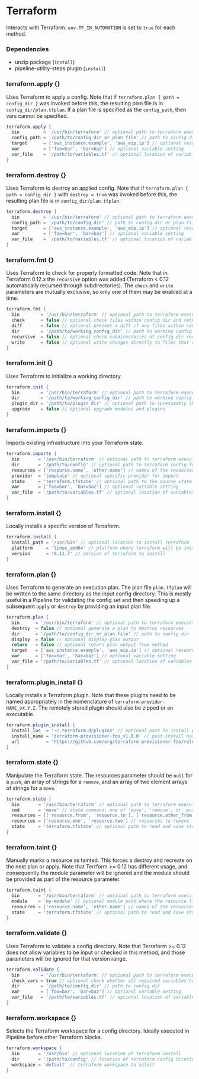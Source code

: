 # Terraform

Interacts with Terraform. `env.TF_IN_AUTOMATION` is set to `true` for each method.

### Dependencies

- unzip package (`install`)
- pipeline-utility-steps plugin (`install`)

### terraform.apply {}
Uses Terraform to apply a config. Note that if `terraform.plan { path = config_dir }` was invoked before this, the resulting plan file is in `config_dir/plan.tfplan`. If a plan file is specified as the `config_path`, then vars cannot be specified.

```groovy
terraform.apply {
  bin         = '/usr/bin/terraform' // optional path to terraform executable
  config_path = '/path/to/config_dir_or_plan_file' // path to config dir or plan file
  target      = ['aws_instance.example', 'aws_eip.ip'] // optional resource targets
  var         = ['foo=bar', 'bar=baz'] // optional variable setting
  var_file    = '/path/to/variables.tf' // optional location of variables file
}
```

### terraform.destroy {}
Uses Terraform to destroy an applied config. Note that if `terraform.plan { path = config_dir }` with `destroy = true` was invoked before this, the resulting plan file is in `config_dir/plan.tfplan`.

```groovy
terraform.destroy {
  bin         = '/usr/bin/terraform' // optional path to terraform executable
  config_path = '/path/to/config_dir' // path to config dir or plan file
  target      = ['aws_instance.example', 'aws_eip.ip'] // optional resource targets
  var         = ['foo=bar', 'bar=baz'] // optional variable setting
  var_file    = '/path/to/variables.tf' // optional location of variables file
}
```

### terraform.fmt {}
Uses Terraform to check for properly formatted code. Note that in Terraform
0.12.x the `recursive` option was added (Terraform < 0.12 automatically
recursed through subdirectories). The `check` and `write` parameters are
mutually exclusive, so only one of them may be enabled at a time.

```groovy
terraform.fmt {
  bin        = '/usr/bin/terraform' // optional path to terraform executable
  check      = false // optional check files within config dir and return an error if any files are not formatted correctly (cannot be used with `write`)
  diff       = false // optional present a diff if any files within config dir are not formatted correctly
  dir        = '/path/to/working_config_dir' // path to working config dir
  recursive  = false // optional check subdirectories of config dir recursively (only available in Terraform 0.12 and greater)
  write      = false // optional write changes directly to files that are not formatted directly (cannot be used with `check`)
}
```

### terraform.init {}
Uses Terraform to initialize a working directory.

```groovy
terraform.init {
  bin        = '/usr/bin/terraform' // optional path to terraform executable
  dir        = '/path/to/working_config_dir' // path to working config dir
  plugin_dir = '/path/to/plugin_dir' // optional path to (presumably shared) plugin/provider installation directory
  upgrade    = false // optional upgrade modules and plugins
}
```

### terraform.imports {}
Imports existing infrastructure into your Terraform state.

```groovy
terraform.imports {
  bin       = '/usr/bin/terraform' // optional path to terraform executable
  dir       = '/path/to/config' // optional path to terraform config for provider
  resources = ['resource.name', 'other.name'] // names of the resources to import
  provider  = 'template' // optional specific provider for import
  state     = 'terraform.tfstate' // optional path to the source state file
  var       = ['foo=bar', 'bar=baz'] // optional variable setting
  var_file  = '/path/to/variables.tf' // optional location of variables file
}
```

### terraform.install {}
Locally installs a specific version of Terraform.

```groovy
terraform.install {
  install_path = '/usr/bin' // optional location to install terraform
  platform     = 'linux_amd64' // platform where terraform will be installed
  version      = '0.11.7' // version of terraform to install
}
```

### terraform.plan {}
Uses Terraform to generate an execution plan. The plan file `plan.tfplan` will be written to the same directory as the input config directory. This is mostly useful in a Pipeline for validating the config set and then speeding up a subsequent `apply` or `destroy` by providing an input plan file.

```groovy
terraform.plan {
  bin      = '/usr/bin/terraform' // optional path to terraform executable
  destroy  = false // optional generate a plan to destroy resources
  dir      = '/path/to/config_dir_or_plan_file' // path to config dir
  display  = false // optional display plan output
  return   = false // optional return plan output from method
  target   = ['aws_instance.example', 'aws_eip.ip'] // optional resource targets
  var      = ['foo=bar', 'bar=baz'] // optional variable setting
  var_file = '/path/to/variables.tf' // optional location of variables file
}
```

### terraform.plugin_install {}
Locally installs a Terraform plugin. Note that these plugins need to be named appropriately in the nomenclature of `terraform-provider-NAME_vX.Y.Z`. The remotely stored plugin should also be zipped or an executable.

```groovy
terraform.plugin_install {
  install_loc  = '~/.terraform.d/plugins' // optional path to install plugin into
  install_name = 'terraform-provisioner-foo_v1.0.0' // post-install name of plugin
  url          = 'https://github.com/org/terraform-provisioner-foo/releases/download/v1.0.0/terraform-provisioner-foo-v1.0.0-linux-amd64' // url to retrieve plugin from
}
```

### terraform.state {}
Manipulate the Terraform state. The resources parameter should be `null` for a `push`, an array of strings for a `remove`, and an array of two element arrays of strings for a `move`.

```groovy
terraform.state {
  bin       = '/usr/bin/terraform' // optional path to terraform executable
  cmd       = 'move' // state command; one of 'move', 'remove', or 'push'
  resources = [['resource.from', 'resource.to'], ['resource.other_from', 'resource.other_to']] // resources to move
  resources = ['resource.one', 'resource.two'] // resources to remove
  state     = 'terraform.tfstate' // optional path to read and save state
}
```

### terraform.taint {}
Manually marks a resource as tainted. This forces a destroy and recreate on the next plan or apply. Note that Terrform >= 0.12 has different usage, and consequently the module parameter will be ignored and the module should be provided as part of the resource parameter.

```groovy
terraform.taint {
  bin       = '/usr/bin/terraform' // optional path to terraform executable
  module    = 'my-module' // optional module path where the resource lives
  resources = ['resource.name', 'other.name'] // names of the resources to taint
  state     = 'terraform.tfstate' // optional path to read and save state
}
```

### terraform.validate {}
Uses Terraform to validate a config directory. Note that Terraform >= 0.12 does not allow variables to be input or checked in this method, and those parameters will be ignored for that version range.

```groovy
terraform.validate {
  bin        = '/usr/bin/terraform' // optional path to terraform executable
  check_vars = true // optional check whether all required variables have been specified
  dir        = '/path/to/config_dir' // path to config dir
  var        = ['foo=bar', 'bar=baz'] // optional variable setting
  var_file   = '/path/to/variables.tf' // optional location of variables file
}
```

### terraform.workspace {}
Selects the Terraform workspace for a config directory. Ideally executed in Pipeline before other Terraform blocks.

```groovy
terraform.workspace {
  bin       = '/usr/bin' // optional location of terraform install
  dir       = '/path/to/config' // location of terraform config directory
  workspace = 'default' // terraform workspace to select
}
```
